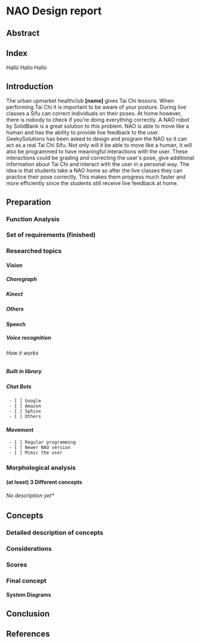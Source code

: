 # NAO Design report

## Abstract

## Index
Hallo Hallo Hallo

## Introduction
The urban upmarket healthclub **[name]** gives Tai Chi lessons. When performing Tai Chi it is important to be aware of your posture. During live classes a Sifu can correct individuals on their poses. At home however, there is nobody to check if you're doing everything correctly. 
A NAO robot by SolidBank is a great solution to this problem. NAO is able to move like a human and has the ability to provide live feedback to the user. 
GeekySolutions has been asked to design and program the NAO so it can act as a real Tai Chi Sifu. Not only will it be able to move like a human, it will also be programmed to have meaningful interactions with the user. These interactions could be grading and correcting the user's pose, give additional information about Tai Chi and interact with the user in a personal way. 
The idea is that students take a NAO home so after the live classes they can practice their pose correctly. This makes them progress much faster and more efficiently since the students still receive live feedback at home. 
## Preparation

### Function Analysis 

### Set of requirements (finished)

### Researched topics 
#### Vision
##### Choregraph
##### Kinect
##### Others

#### Speech
##### Voice recognition 
###### How it works
##### Built in library
##### Chat Bots
	 - [ ] Google
	 - [ ] Amazon
	 - [ ] Sphinx
	 - [ ] Others

#### Movement
	 - [ ] Regular programming
	 - [ ] Newer NAO version
	 - [ ] Mimic the user

### Morphological analysis
#### (at least) 3 Different concepts
###### No description yet*

## Concepts
### Detailed description of concepts
### Considerations
### Scores
### Final concept
#### System Diagrams
## Conclusion
## References

<!--stackedit_data:
eyJoaXN0b3J5IjpbMTgzMzYzMDI0MywxNTg4MjI1NzMsMTkxMD
g5NjE5MV19
-->